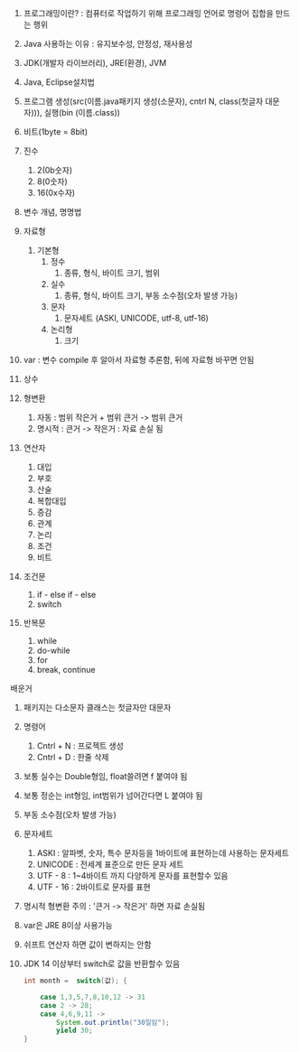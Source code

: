 1. 프로그래밍이란? : 컴퓨터로 작업하기 위해 프로그래밍 언어로 명령어 집합을 만드는 행위
2. Java 사용하는 이유 : 유지보수성, 안정성, 재사용성
3. JDK(개발자 라이브러리), JRE(환경), JVM
4. Java, Eclipse설치법 
5. 프로그램 생성(src(이름.java패키지 생성(소문자), cntrl N, class(첫글자 대문자))), 실행(bin (이름.class))
6. 비트(1byte = 8bit)
7. 진수
   1. 2(0b숫자)
   2. 8(0숫자)
   3. 16(0x수자)

8. 변수 개념, 명명법
9. 자료형
   1. 기본형
      1. 정수
         1. 종류, 형식, 바이트 크기, 범위
      2. 실수
         1. 종류, 형식, 바이트 크기, 부동 소수점(오차 발생 가능)
      3. 문자
         1. 문자세트 (ASKI, UNICODE, utf-8, utf-16)
      4. 논리형
         1. 크기
10. var : 변수 compile 후 알아서 자료형 추론함, 뒤에 자료형 바꾸면 안됨

11. 상수
12. 형변환 
    1. 자동 : 범위 작은거 + 범위 큰거 -> 범위 큰거
    2. 명시적 : 큰거 -> 작은거 : 자료 손실 됨

13. 연산자
    1. 대입
    2. 부호
    3. 산술
    4. 복합대입
    5. 증감
    6. 관계
    7. 논리
    8. 조건
    9. 비트

14. 조건문
    1. if - else if - else
    2. switch
15. 반복문
    1. while
    2. do-while
    3. for
    4. break, continue







배운거 

1. 패키지는 다소문자 클래스는 첫글자만 대문자
2. 명령어 
   1. Cntrl + N : 프로젝트 생성
   2. Cntrl + D : 한줄 삭제

3. 보통 실수는 Double형임, float쓸려면 f 붙여야 됨
4. 보통 정순는 int형임, int범위가 넘어간다면 L 붙여야 됨
5. 부동 소수점(오차 발생 가능)

6. 문자세트
   1. ASKI : 알파벳, 숫자, 특수 문자등을 1바이트에 표현하는데 사용하는 문자세트
   2. UNICODE : 전세계 표준으로 만든 문자 세트
   3. UTF - 8 : 1~4바이트 까지 다양하게 문자를 표현할수 있음
   4. UTF - 16 : 2바이트로 문자를 표현

7. 명시적 형변환  주의 : '큰거 -> 작은거'  하면 자료 손실됨
8. var은 JRE 8이상 사용가능

9. 쉬프트 연산자 하면 값이 변하지는 안함

10. JDK  14 이상부터 switch로 값을 반환할수 있음

    ```java
    int month =  switch(값); {
    
    	case 1,3,5,7,8,10,12 -> 31 
    	case 2 -> 28;
        case 4,6,9,11 -> 
            System.out.println("30일임");
            yield 30;
    } 
    ```